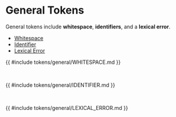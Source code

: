 # General Tokens

General tokens include **whitespace**, **identifiers**, and a **lexical error**.

-   [Whitespace](#WHITESPACE)
-   [Identifier](#IDENTIFIER)
-   [Lexical Error](#LEXICAL_ERROR)

<a name="WHITESPACE"></a>

{{ #include tokens/general/WHITESPACE.md }}

<br>

<a name="IDENTIFIER"></a>

{{ #include tokens/general/IDENTIFIER.md }}

<br>

<a name="LEXICAL_ERROR"></a>

{{ #include tokens/general/LEXICAL_ERROR.md }}
